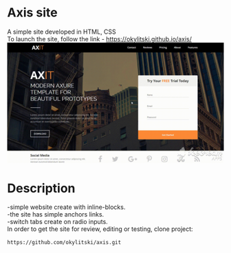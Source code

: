 # Axis site
A simple site developed in HTML, CSS<br>
To launch the site, follow the link - https://okylitski.github.io/axis/
<img src="/assets/images/axit.gif" alt="GIF" style="max-width:100%">


# Description
-simple website create with inline-blocks.<br>
-the site has simple anchors links.<br>
-switch tabs create on radio inputs.<br>
In order to get the site for review, editing or testing, clone project:
```
https://github.com/okylitski/axis.git
```
